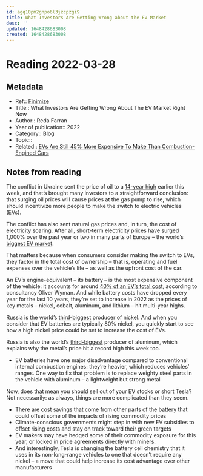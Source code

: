 ```yaml
---
id: agq10pm2gnpo6l3jzcpzgi9
title: What Investors Are Getting Wrong about the EV Market
desc: ''
updated: 1648428683008
created: 1648428683008
---
```

# Reading 2022-03-28

## Metadata

- Ref:: [Finimize](https://subscriptions.finimize.com/content/Q29udGVudFBpZWNlOjQxODI=/what-investors-are-getting-wrong-about-the-ev-market-right-now)
- Title:: What Investors Are Getting Wrong About The EV Market Right Now
- Author:: Reda Farran
- Year of publication:: 2022
- Category:: Blog
- Topic:: 
- Related:: [EVs Are Still 45% More Expensive To Make Than Combustion-Engined Cars](https://insideevs.com/news/444542/evs-45-percent-more-expensive-make-ice/)

## Notes from reading

The conflict in Ukraine sent the price of oil to a [14-year high](https://www.finimize.com/wp/news/cold-shoulder/) earlier this week, and that’s brought many investors to a straightforward conclusion: that surging oil prices will cause prices at the gas pump to rise, which should incentivize more people to make the switch to electric vehicles (EVs).

The conflict has also sent natural gas prices and, in turn, the cost of electricity soaring. After all, short-term electricity prices have surged 1,000% over the past year or two in many parts of Europe – the world’s [biggest EV market](https://theicct.org/publication/update-on-electric-vehicle-uptake-in-european-cities/).

That matters because when consumers consider making the switch to EVs, they factor in the total cost of ownership – that is, operating and fuel expenses over the vehicle’s life – as well as the upfront cost of the car.

An EV’s engine-equivalent – its battery – is the most expensive component of the vehicle: it accounts for around [40% of an EV’s total cost](https://insideevs.com/news/444542/evs-45-percent-more-expensive-make-ice/), according to consultancy Oliver Wyman. And while battery costs have dropped every year for the last 10 years, they’re set to increase in 2022 as the prices of key metals – nickel, cobalt, aluminum, and lithium – hit multi-year highs.

Russia is the world’s [third-biggest](https://en.wikipedia.org/wiki/List_of_countries_by_nickel_production) producer of nickel. And when you consider that EV batteries are typically 80% nickel, you quickly start to see how a high nickel price could be set to increase the cost of EVs.

Russia is also the world’s [third-biggest](https://en.wikipedia.org/wiki/List_of_countries_by_primary_aluminium_production) producer of aluminum, which explains why the metal’s price hit a record high this week too.
- EV batteries have one major disadvantage compared to conventional internal combustion engines: they’re heavier, which reduces vehicles’ ranges. One way to fix that problem is to replace weighty steel parts in the vehicle with aluminum – a lightweight but strong metal

Now, does that mean you should sell out of your EV stocks or short Tesla? Not necessarily: as always, things are more complicated than they seem. 
- There are cost savings that come from other parts of the battery that could offset some of the impacts of rising commodity prices
- Climate-conscious governments might step in with new EV subsidies to offset rising costs and stay on track toward their green targets
- EV makers may have hedged some of their commodity exposure for this year, or locked in price agreements directly with miners. 
- And interestingly, Tesla is changing the battery cell chemistry that it uses in its non-long-range vehicles to one that doesn’t require any nickel – a move that could help increase its cost advantage over other manufacturers